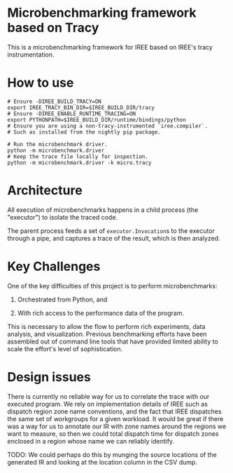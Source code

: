 # Microbenchmarking framework based on Tracy

This is a microbenchmarking framework for IREE based on IREE's tracy
instrumentation.

# How to use

```
# Ensure -DIREE_BUILD_TRACY=ON
export IREE_TRACY_BIN_DIR=$IREE_BUILD_DIR/tracy
# Ensure -DIREE_ENABLE_RUNTIME_TRACING=ON
export PYTHONPATH=$IREE_BUILD_DIR/runtime/bindings/python
# Ensure you are using a non-tracy-instrumented `iree.compiler`.
# Such as installed from the nightly pip package.

# Run the microbenchmark driver.
python -m microbenchmark.driver
# Keep the trace file locally for inspection.
python -m microbenchmark.driver -k micro.tracy
```

# Architecture

All execution of microbenchmarks happens in a child process (the "executor")
to isolate the traced code.

The parent process feeds a set of `executor.Invocation`s to the executor
through a pipe, and captures a trace of the result, which is then analyzed.

# Key Challenges

One of the key difficulties of this project is to perform microbenchmarks:

1. Orchestrated from Python, and

2. With rich access to the performance data of the program.

This is necessary to allow the flow to perform rich experiments, data analysis,
and visualization. Previous benchmarking efforts have been assembled out of
command line tools that have provided limited ability to scale the effort's
level of sophistication.

# Design issues

There is currently no reliable way for us to correlate the trace with
our executed program. We rely on implementation details of IREE such as
dispatch region zone name conventions, and the fact that IREE dispatches the
same set of workgroups for a given workload. It would be great if there
was a way for us to annotate our IR with zone names around the regions we
want to measure, so then we could total dispatch time for dispatch zones
enclosed in a region whose name we can reliably identify.

TODO: We could perhaps do this by munging the source locations of the generated
IR and looking at the location column in the CSV dump.
